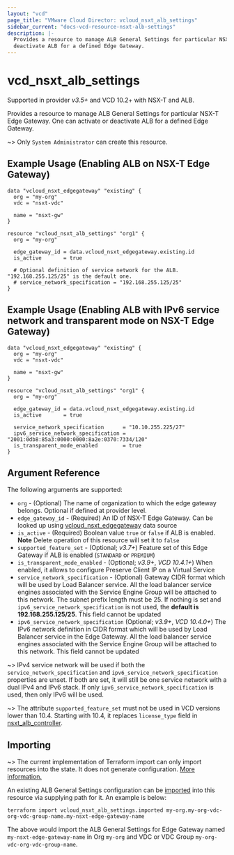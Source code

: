 ```yaml
---
layout: "vcd"
page_title: "VMware Cloud Director: vcloud_nsxt_alb_settings"
sidebar_current: "docs-vcd-resource-nsxt-alb-settings"
description: |-
  Provides a resource to manage ALB General Settings for particular NSX-T Edge Gateway. One can activate or
  deactivate ALB for a defined Edge Gateway.
---
```


# vcd\_nsxt\_alb\_settings

Supported in provider *v3.5+* and VCD 10.2+ with NSX-T and ALB.

Provides a resource to manage ALB General Settings for particular NSX-T Edge Gateway. One can activate or
deactivate ALB for a defined Edge Gateway.

~> Only `System Administrator` can create this resource.

## Example Usage (Enabling ALB on NSX-T Edge Gateway)

```hcl
data "vcloud_nsxt_edgegateway" "existing" {
  org = "my-org"
  vdc = "nsxt-vdc"

  name = "nsxt-gw"
}

resource "vcloud_nsxt_alb_settings" "org1" {
  org = "my-org"

  edge_gateway_id = data.vcloud_nsxt_edgegateway.existing.id
  is_active       = true

  # Optional definition of service network for the ALB. "192.168.255.125/25" is the default one.
  # service_network_specification = "192.168.255.125/25"
}
```

## Example Usage (Enabling ALB with IPv6 service network and transparent mode on NSX-T Edge Gateway)

```hcl
data "vcloud_nsxt_edgegateway" "existing" {
  org = "my-org"
  vdc = "nsxt-vdc"

  name = "nsxt-gw"
}

resource "vcloud_nsxt_alb_settings" "org1" {
  org = "my-org"

  edge_gateway_id = data.vcloud_nsxt_edgegateway.existing.id
  is_active       = true

  service_network_specification      = "10.10.255.225/27"
  ipv6_service_network_specification = "2001:0db8:85a3:0000:0000:8a2e:0370:7334/120"
  is_transparent_mode_enabled        = true
}
```

## Argument Reference

The following arguments are supported:

* `org` - (Optional) The name of organization to which the edge gateway belongs. Optional if defined at provider level.
* `edge_gateway_id` - (Required) An ID of NSX-T Edge Gateway. Can be looked up using
  [vcloud_nsxt_edgegateway](/providers/vmware/vcd/latest/docs/data-sources/nsxt_edgegateway) data source
* `is_active` - (Required) Boolean value `true` or `false` if ALB is enabled. **Note** Delete operation of this resource
  will set it to `false`
* `supported_feature_set` - (Optional; *v3.7+*) Feature set of this Edge Gateway if ALB is enabled (`STANDARD` or `PREMIUM`)
* `is_transparent_mode_enabled` - (Optional; *v3.9+*, *VCD 10.4.1+*) When enabled, it allows to
  configure Preserve Client IP on a Virtual Service
* `service_network_specification` - (Optional) Gateway CIDR format which will be used by Load
  Balancer service. All the load balancer service engines associated with the Service Engine Group
  will be attached to this network. The subnet prefix length must be 25. If nothing is set and
  `ipv6_service_network_specification` is not used, the **default is 192.168.255.125/25**. This
  field cannot be updated
* `ipv6_service_network_specification` (Optional; *v3.9+*, *VCD 10.4.0+*) The IPv6 network
  definition in CIDR format which will be used by Load Balancer service in the Edge Gateway. All the
  load balancer service engines associated with the Service Engine Group will be attached to this
  network. This field cannot be updated

~> IPv4 service network will be used if both the `service_network_specification` and
`ipv6_service_network_specification` properties are unset. If both are set, it will still be one
service network with a dual IPv4 and IPv6 stack. If only `ipv6_service_network_specification` is
used, then only IPv6 will be used.

~> The attribute `supported_feature_set` must not be used in VCD versions lower than 10.4. Starting with 10.4, it replaces `license_type` field in [nsxt_alb_controller](/providers/vmware/vcd/latest/docs/resources/nsxt_alb_controller).

## Importing

~> The current implementation of Terraform import can only import resources into the state.
It does not generate configuration. [More information.](https://www.terraform.io/docs/import/)

An existing ALB General Settings configuration can be [imported][docs-import] into this resource via supplying
path for it. An example is below:

[docs-import]: https://www.terraform.io/docs/import/

```
terraform import vcloud_nsxt_alb_settings.imported my-org.my-org-vdc-org-vdc-group-name.my-nsxt-edge-gateway-name
```

The above would import the ALB General Settings for Edge Gateway named
`my-nsxt-edge-gateway-name` in Org `my-org` and VDC or VDC Group `my-org-vdc-org-vdc-group-name`.